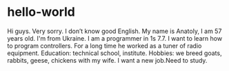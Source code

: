# hello-world

Hi guys. Very sorry. I don’t know good English.
My name is Anatoly, I am 57 years old. I'm from Ukraine.
I am a programmer in 1s 7.7. I want to learn how to program controllers. For a long time he worked as a tuner of radio equipment. Education: technical school, institute. Hobbies: we breed goats, rabbits, geese, chickens with my wife.
I want a new job.Need to study.
